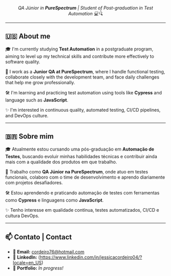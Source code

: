 
<p align="center">
  <em>QA Júnior in <strong>PureSpectrum</strong> | Student of Post-graduation in Test Automation 💻🔍</em>
</p>

---
## 🇺🇸 About me

🎓 I'm currently studying **Test Automation** in a postgraduate program, aiming to level up my technical skills and contribute more effectively to software quality.

💼 I work as a **Junior QA at PureSpectrum**, where I handle functional testing, collaborate closely with the development team, and face daily challenges that help me grow professionally.

🛠️ I'm learning and practicing test automation using tools like **Cypress** and language such as **JavaScript**.

✨ I'm interested in continuous quality, automated testing, CI/CD pipelines, and DevOps culture.

---

## 🇧🇷 Sobre mim

🎓 Atualmente estou cursando uma pós-graduação em **Automação de Testes**, buscando evoluir minhas habilidades técnicas e contribuir ainda mais com a qualidade dos produtos em que trabalho.

💼 Trabalho como **QA Júnior na PureSpectrum**, onde atuo em testes funcionais, colaboro com o time de desenvolvimento e aprendo diariamente com projetos desafiadores.

🛠️ Estou aprendendo e praticando automação de testes com ferramentas como **Cypress** e linguagens como **JavaScript**.

✨ Tenho interesse em qualidade contínua, testes automatizados, CI/CD e cultura DevOps.


---

## 📫 Contato | Contact

- 💌 **Email:** cordeiro76@hotmail.com
- 💼 **LinkedIn:** (https://www.linkedin.com/in/jessicacordeiro04/?locale=en_US)
- 📝 **Portfolio:** *In progress!*

